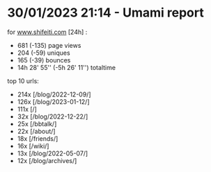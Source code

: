# 30/01/2023 21:14 - Umami report
for www.shifeiti.com [24h] :

 - 681 (-135) page views
 - 204 (-59) uniques
 - 165 (-39) bounces
 - 14h 28' 55'' (-5h 26' 11'') totaltime


top 10 urls:
 - 214x [/blog/2022-12-09/]
 - 126x [/blog/2023-01-12/]
 - 111x [/]
 - 32x [/blog/2022-12-22/]
 - 25x [/bbtalk/]
 - 22x [/about/]
 - 18x [/friends/]
 - 16x [/wiki/]
 - 13x [/blog/2022-05-07/]
 - 12x [/blog/archives/]


